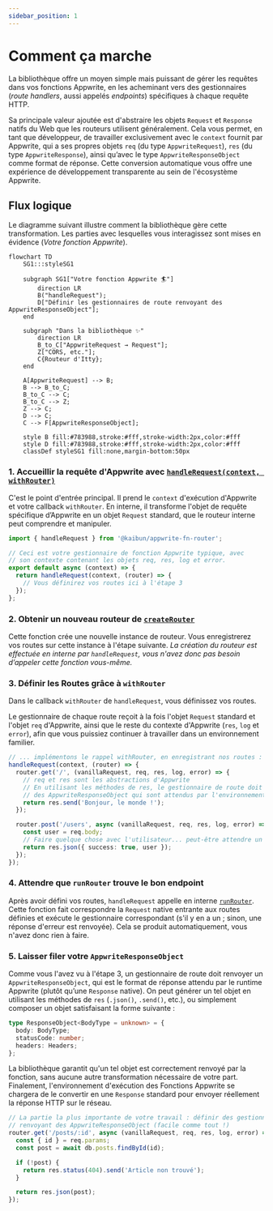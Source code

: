 ```yaml
---
sidebar_position: 1
---
```


# Comment ça marche

La bibliothèque offre un moyen simple mais puissant de gérer les requêtes dans vos fonctions Appwrite, en les acheminant vers des gestionnaires (_route handlers_, aussi appelés _endpoints_) spécifiques à chaque requête HTTP.

Sa principale valeur ajoutée est d'abstraire les objets `Request` et `Response` natifs du Web que les routeurs utilisent généralement. Cela vous permet, en tant que développeur, de travailler exclusivement avec le `context` fournit par Appwrite, qui a ses propres objets `req` (du type `AppwriteRequest`), `res` (du type `AppwriteResponse`), ainsi qu’avec le type `AppwriteResponseObject` comme format de réponse. Cette conversion automatique vous offre une expérience de développement transparente au sein de l'écosystème Appwrite.

## Flux logique

Le diagramme suivant illustre comment la bibliothèque gère cette transformation. Les parties avec lesquelles vous interagissez sont mises en évidence (_Votre fonction Appwrite_).

```mermaid
flowchart TD
    SG1:::styleSG1

    subgraph SG1["Votre fonction Appwrite 🏄"]
        direction LR
        B("handleRequest");
        D["Définir les gestionnaires de route renvoyant des AppwriteResponseObject"];
    end

    subgraph "Dans la bibliothèque ✨"
        direction LR
        B_to_C["AppwriteRequest → Request"];
        Z["CORS, etc."];
        C{Routeur d'Itty};
    end

    A[AppwriteRequest] --> B;
    B --> B_to_C;
    B_to_C --> C;
    B_to_C --> Z;
    Z --> C;
    D --> C;
    C --> F[AppwriteResponseObject];

    style B fill:#783988,stroke:#fff,stroke-width:2px,color:#fff
    style D fill:#783988,stroke:#fff,stroke-width:2px,color:#fff
    classDef styleSG1 fill:none,margin-bottom:50px
```

### 1. Accueillir la requête d'Appwrite avec [`handleRequest(context, withRouter)`](/usage/handleRequest)

C'est le point d'entrée principal. Il prend le `context` d'exécution d'Appwrite et votre callback `withRouter`.
En interne, il transforme l'objet de requête spécifique d’Appwrite en un objet `Request` standard, que le routeur interne peut comprendre et manipuler.

```typescript
import { handleRequest } from '@kaibun/appwrite-fn-router';

// Ceci est votre gestionnaire de fonction Appwrite typique, avec
// son contexte contenant les objets req, res, log et error.
export default async (context) => {
  return handleRequest(context, (router) => {
    // Vous définirez vos routes ici à l'étape 3
  });
};
```

### 2. Obtenir un nouveau routeur de [`createRouter`](/usage/createRouter)

Cette fonction crée une nouvelle instance de routeur. Vous enregistrerez vos routes sur cette instance à l'étape suivante. _La création du routeur est effectuée en interne par `handleRequest`, vous n'avez donc pas besoin d’appeler cette fonction vous-même._

### 3. Définir les Routes grâce à `withRouter`

Dans le callback `withRouter` de `handleRequest`, vous définissez vos routes.

Le gestionnaire de chaque route reçoit à la fois l'objet `Request` standard et l'objet `req` d'Appwrite, ainsi que le reste du contexte d'Appwrite (`res`, `log` et `error`), afin que vous puissiez continuer à travailler dans un environnement familier.

```typescript
// ... implémentons le rappel withRouter, en enregistrant nos routes :
handleRequest(context, (router) => {
  router.get('/', (vanillaRequest, req, res, log, error) => {
    // req et res sont les abstractions d'Appwrite
    // En utilisant les méthodes de res, le gestionnaire de route doit renvoyer
    // des AppwriteResponseObject qui sont attendus par l'environnement d'exécution
    return res.send('Bonjour, le monde !');
  });

  router.post('/users', async (vanillaRequest, req, res, log, error) => {
    const user = req.body;
    // Faire quelque chose avec l'utilisateur... peut-être attendre un résultat...
    return res.json({ success: true, user });
  });
});
```

### 4. Attendre que `runRouter` trouve le bon endpoint

Après avoir défini vos routes, `handleRequest` appelle en interne [`runRouter`](/usage/runRouter). Cette fonction fait correspondre la `Request` native entrante aux routes définies et exécute le gestionnaire correspondant (s'il y en a un ; sinon, une réponse d'erreur est renvoyée). Cela se produit automatiquement, vous n'avez donc rien à faire.

### 5. Laisser filer votre `AppwriteResponseObject`

Comme vous l'avez vu à l'étape 3, un gestionnaire de route doit renvoyer un `AppwriteResponseObject`, qui est le format de réponse attendu par le runtime Appwrite (plutôt qu’une `Response` native). On peut générer un tel objet en utilisant les méthodes de `res` (`.json()`, `.send()`, etc.), ou simplement composer un objet satisfaisant la forme suivante :

```ts
type ResponseObject<BodyType = unknown> = {
  body: BodyType;
  statusCode: number;
  headers: Headers;
};
```

La bibliothèque garantit qu'un tel objet est correctement renvoyé par la fonction, sans aucune autre transformation nécessaire de votre part. Finalement, l'environnement d'exécution des Fonctions Appwrite se chargera de le convertir en une `Response` standard pour envoyer réellement la réponse HTTP sur le réseau.

```typescript
// La partie la plus importante de votre travail : définir des gestionnaires de route
// renvoyant des AppwriteResponseObject (facile comme tout !)
router.get('/posts/:id', async (vanillaRequest, req, res, log, error) => {
  const { id } = req.params;
  const post = await db.posts.findById(id);

  if (!post) {
    return res.status(404).send('Article non trouvé');
  }

  return res.json(post);
});
```
